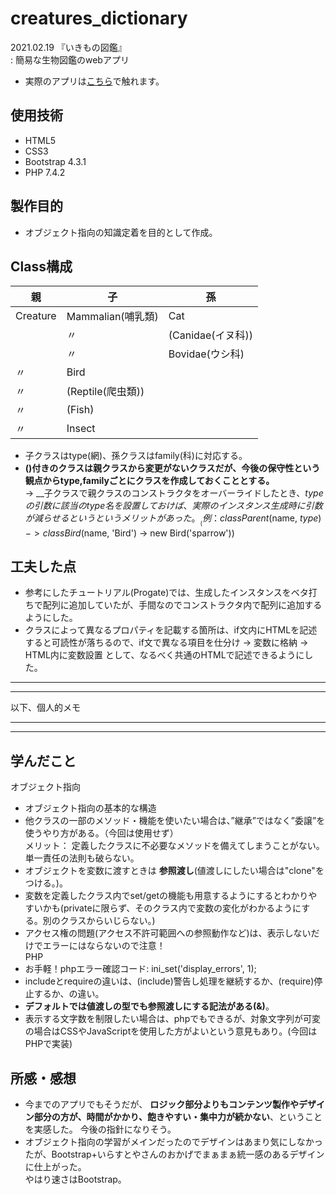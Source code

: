 # creatures_dictionary
2021.02.19 『いきもの図鑑』  
 : 簡易な生物図鑑のwebアプリ  
- 実際のアプリは[こちら](http://kichis.sakura.ne.jp/creatures_dictionary/)で触れます。

## 使用技術
- HTML5
- CSS3
- Bootstrap 4.3.1
- PHP 7.4.2

## 製作目的
- オブジェクト指向の知識定着を目的として作成。
  
## Class構成
|親|子|孫|
|--|--|--|
|Creature|Mammalian(哺乳類)|Cat|
||〃|(Canidae(イヌ科)) |
||〃|Bovidae(ウシ科)|
|〃|Bird||
|〃|(Reptile(爬虫類))||
|〃|(Fish)||
|〃|Insect||
- 子クラスはtype(網)、孫クラスはfamily(科)に対応する。
- __()付きのクラスは親クラスから変更がないクラスだが、今後の保守性という観点からtype,familyごとにクラスを作成しておくこととする。__  
   -> __子クラスで親クラスのコンストラクタをオーバーライドしたとき、$typeの引数に該当のtype名を設置しておけば、実際のインスタンス生成時に引数が減らせるというというメリットがあった。__  
      (例：　class Parent($name, $type) -> class Bird($name, 'Bird') -> new Bird('sparrow'))  
      
## 工夫した点
- 参考にしたチュートリアル(Progate)では、生成したインスタンスをベタ打ちで配列に追加していたが、手間なのでコンストラクタ内で配列に追加するようにした。  
- クラスによって異なるプロパティを記載する箇所は、if文内にHTMLを記述すると可読性が落ちるので、if文で異なる項目を仕分け -> 変数に格納 -> HTML内に変数設置 として、なるべく共通のHTMLで記述できるようにした。  

---
---
以下、個人的メモ

---
---

## 学んだこと
オブジェクト指向  
- オブジェクト指向の基本的な構造
- 他クラスの一部のメソッド・機能を使いたい場合は、”継承”ではなく”委譲”を使うやり方がある。（今回は使用せず）  
  メリット： 定義したクラスに不必要なメソッドを備えてしまうことがない。単一責任の法則も破らない。
- オブジェクトを変数に渡すときは __参照渡し__(値渡しにしたい場合は"clone"をつける。)。
- 変数を定義したクラス内でset/getの機能も用意するようにするとわかりやすいかも(privateに限らず、そのクラス内で変数の変化がわかるようにする。別のクラスからいじらない。)
- アクセス権の問題(アクセス不許可範囲への参照動作など)は、表示しないだけでエラーにはならないので注意！  
PHP  
- お手軽！phpエラー確認コード: ini_set('display_errors', 1);
- includeとrequireの違いは、(include)警告し処理を継続するか、(require)停止するか、の違い。
- __デフォルトでは値渡しの型でも参照渡しにする記法がある(&)__。
- 表示する文字数を制限したい場合は、phpでもできるが、対象文字列が可変の場合はCSSやJavaScriptを使用した方がよいという意見もあり。(今回はPHPで実装)

## 所感・感想
- 今までのアプリでもそうだが、 __ロジック部分よりもコンテンツ製作やデザイン部分の方が、時間がかかり、飽きやすい・集中力が続かない__、ということを実感した。
  今後の指針になりそう。
- オブジェクト指向の学習がメインだったのでデザインはあまり気にしなかったが、Bootstrap+いらすとやさんのおかげでまぁまぁ統一感のあるデザインに仕上がった。  
  やはり速さはBootstrap。

